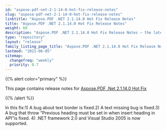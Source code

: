 ```yaml
---
id: "aspose-pdf-net-2-1-14-0-hot-fix-release-notes"
slug: "aspose-pdf-net-2-1-14-0-hot-fix-release-notes"
linktitle: "Aspose.PDF .NET 2.1.14.0 Hot Fix Release Notes"
title: "Aspose.PDF .NET 2.1.14.0 Hot Fix Release Notes"
weight: 60
description: "Aspose.PDF .NET 2.1.14.0 Hot Fix Release Notes – the latest updates and fixes."
type: "repository"
layout: "release"
family_listing_page_title: "Aspose.PDF .NET 2.1.14.0 Hot Fix Release Notes"
lastmod: "2021-06-05"
sitemap:
  changefreq: "weekly"
  priority: 0.7
---
```


{{% alert color="primary" %}}

This page contains release notes for [Aspose.PDF .Net 2.1.14.0 Hot Fix](https://releases.aspose.com/pdf/net/new-releases/aspose.pdf-.net-2.1.14.0-hot-fix/)

{{% /alert %}}

In this fix:1) A bug about text border is fixed.2) A text missing bug is fixed.3) A bug that throw “Previous heading must be set in when insert heading in API”is fixed. 4) .NET framework 2.0 and Visual Studio 2005 is now supported.
